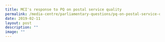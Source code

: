 ```yaml
---
title: MCI's response to PQ on postal service quality
permalink: /media-centre/parliamentary-questions/pq-on-postal-service-quality/
date: 2019-02-11
layout: post
description: ""
image: ""
---
```

